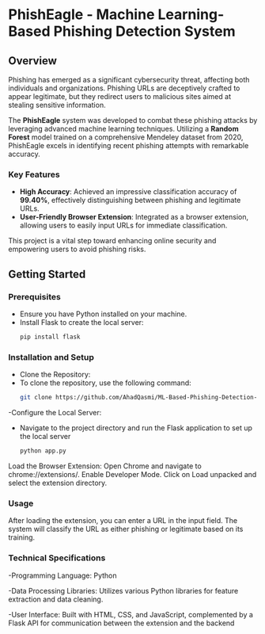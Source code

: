 # PhishEagle - Machine Learning-Based Phishing Detection System
## Overview
Phishing has emerged as a significant cybersecurity threat, affecting both individuals and organizations. Phishing URLs are deceptively crafted to appear legitimate, but they redirect users to malicious sites aimed at stealing sensitive information.

The **PhishEagle** system was developed to combat these phishing attacks by leveraging advanced machine learning techniques. Utilizing a **Random Forest** model trained on a comprehensive Mendeley dataset from 2020, PhishEagle excels in identifying recent phishing attempts with remarkable accuracy.

### Key Features
- **High Accuracy**: Achieved an impressive classification accuracy of **99.40%**, effectively distinguishing between phishing and legitimate URLs.
- **User-Friendly Browser Extension**: Integrated as a browser extension, allowing users to easily input URLs for immediate classification.

This project is a vital step toward enhancing online security and empowering users to avoid phishing risks.

## Getting Started

### Prerequisites
- Ensure you have Python installed on your machine.
- Install Flask to create the local server:
   ```bash
   pip install flask

### Installation and Setup
 - Clone the Repository:
 - To clone the repository, use the following command:
   ```bash
   git clone https://github.com/AhadQasmi/ML-Based-Phishing-Detection-.git

-Configure the Local Server:
  - Navigate to the project directory and run the Flask application to set up the 
    local server
     ```bash
     python app.py

Load the Browser Extension:
Open Chrome and navigate to chrome://extensions/.
Enable Developer Mode.
Click on Load unpacked and select the extension directory.

### Usage
After loading the extension, you can enter a URL in the input field. The system will classify the URL as either phishing or legitimate based on its training.

### Technical Specifications
 -Programming Language: Python
 
 -Data Processing Libraries: Utilizes various Python libraries for feature extraction and data cleaning.
 
 -User Interface: Built with HTML, CSS, and JavaScript, complemented by a Flask API for communication between the extension and the backend

  



